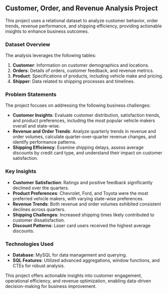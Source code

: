 ## Customer, Order, and Revenue Analysis Project

This project uses a relational dataset to analyze customer behavior, order trends, revenue performance, and shipping efficiency, providing actionable insights to enhance business outcomes.

### **Dataset Overview**
The analysis leverages the following tables:
1. **Customer**: Information on customer demographics and locations.
2. **Orders**: Details of orders, customer feedback, and revenue metrics.
3. **Product**: Specifications of products, including vehicle make and pricing.
4. **Shipper**: Data related to shipping processes and timelines.

### **Problem Statements**
The project focuses on addressing the following business challenges:
- **Customer Insights**: Evaluate customer distribution, satisfaction trends, and product preferences, including the most popular vehicle makers overall and state-wise.
- **Revenue and Order Trends**: Analyze quarterly trends in revenue and order volumes, calculate quarter-over-quarter revenue changes, and identify performance patterns.
- **Shipping Efficiency**: Examine shipping delays, assess average discounts by credit card type, and understand their impact on customer satisfaction.

### **Key Insights**
- **Customer Satisfaction**: Ratings and positive feedback significantly declined over the quarters.
- **Product Preferences**: Chevrolet, Ford, and Toyota were the most preferred vehicle makers, with varying state-wise preferences.
- **Revenue Trends**: Both revenue and order volumes exhibited consistent declines across quarters.
- **Shipping Challenges**: Increased shipping times likely contributed to customer dissatisfaction.
- **Discount Patterns**: Laser card users received the highest average discounts.

### **Technologies Used**
- **Database**: MySQL for data management and querying.
- **SQL Features**: Utilized advanced aggregations, window functions, and CTEs for robust analysis.

This project offers actionable insights into customer engagement, operational efficiency, and revenue optimization, enabling data-driven decision-making for business improvement.